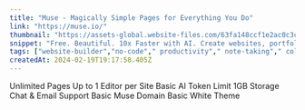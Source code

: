 ```yaml
---
title: "Muse - Magically Simple Pages for Everything You Do"
link: "https://muse.io/"
thumbnail: "https://assets-global.website-files.com/63fa148ccf1e2ac0c3cb6f4a/63fa148ccf1e2a060ccb6f68_icon-256.png"
snippet: "Free. Beautiful. 10x Faster with AI. Create websites, portfolios, wikis, blogs, photo albums & more."
tags: ["website-builder","no-code"," productivity"," note-taking"," collaboration"]
createdAt: 2024-02-19T19:17:58.405Z
---
```

Unlimited Pages
Up to 1 Editor per Site
Basic AI Token Limit
1GB Storage
Chat & Email Support
Basic Muse Domain
Basic White Theme
